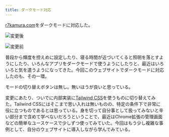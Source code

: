 ```yaml
---
title: ダークモード対応
---
```

[r7kamura.com](https://r7kamura.com/)をダークモードに対応した。

![](https://lh4.googleusercontent.com/TTAuO5ZFIsoBR4mSSaX3Xe23i3LKToqZMfXwSi5mv8cKWzl8EC52FvkjibnPwWJceVWdg0dbhyJwT5p9dgDzXNImwAFfCiFQb3TXLgyMXejOzLavSHhzV8ZH7XRuMwJz23USneUa1XjmbMYuoXqnRCfWTXhHA_tinUSDyOGiowpph9FodYW2FWXN8IIY "変更後")

![](https://lh5.googleusercontent.com/u44FFxt-4HJG_QAccg44Yuh3QIPr8OeJ0oBKKQz5Z_f0WeBSO5aUq6jsPjovQNezkq9_34ShLLI2iuadD5sOUeK28Rx8WHnlmT8ZJjEEKOBpMlU4HrMCcDsj79TcPu6oy49iVSLim6JZQ-dPiLi6E7W7kcFPI5maRIZz2M5bd_IryOCU7ibu3VlEzONO "変更前")

普段から輝度を控えめに設定したり、寝る時間が近づいてくると照明を落とすようにしたり、いろんなアプリをダークモードで使うようにしたりと、最近はいろいろと気を遣うようになってきた。今回このウェブサイトでダークモードに対応したのも、その一環。

モードの切り替えボタンは無し。無いほうが良いと思っている。

変更にあたり、ついでに内部実装に[Tailwind CSS](https://tailwindcss.com/)を使うものに切り替えてみた。Tailwind CSSにはそこまで思い入れは無いものの、特定の条件下で非常に役に立つものであるとは思っている。身を切って自分事として扱ってみないと辛い部分まで含めて学べないだろうということで、最近はChrome拡張の管理画面などの簡単なユースケースで少しずつ使ってみていた。今回はもう少し複雑な事例として、自分のウェブサイトに導入しながら学んでみている。

